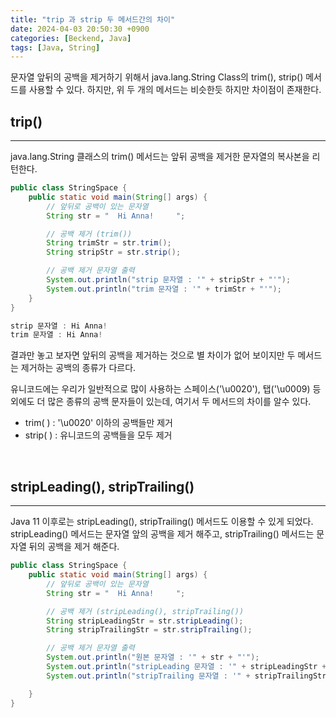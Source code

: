 ```yaml
---
title: "trip 과 strip 두 메서드간의 차이"
date: 2024-04-03 20:50:30 +0900
categories: [Beckend, Java]
tags: [Java, String]
---
```


문자열 앞뒤의 공백을 제거하기 위해서 java.lang.String Class의 trim(), strip() 메서드를 사용할 수 있다.
하지만, 위 두 개의 메서드는 비슷한듯 하지만 차이점이 존재한다.

## trip()

---

java.lang.String 클래스의 trim() 메서드는 앞뒤 공백을 제거한 문자열의 복사본을 리턴한다.

```java
public class StringSpace {
    public static void main(String[] args) {
        // 앞뒤로 공백이 있는 문자열
        String str = "  Hi Anna!     ";

        // 공백 제거 (trim())
        String trimStr = str.trim();
        String stripStr = str.strip();

        // 공백 제거 문자열 출력
        System.out.println("strip 문자열 : '" + stripStr + "'");
        System.out.println("trim 문자열 : '" + trimStr + "'");
    }
}

strip 문자열 : Hi Anna!
trim 문자열 : Hi Anna!
```

결과만 놓고 보자면 앞뒤의 공백을 제거하는 것으로 별 차이가 없어 보이지만 두 메서드는 제거하는 공백의 종류가 다르다.

유니코드에는 우리가 일반적으로 많이 사용하는 스페이스('\u0020'), 탭('\u0009) 등 외에도 더 많은 종류의 공백 문자들이 있는데, 여기서 두 메서드의 차이를 알수 있다.

- trim( ) : '\u0020' 이하의 공백들만 제거
- strip( ) : 유니코드의 공백들을 모두 제거

<br />

## stripLeading(), stripTrailing()

---

Java 11 이후로는 stripLeading(), stripTrailing() 메서드도 이용할 수 있게 되었다.
stripLeading() 메서드는 문자열 앞의 공백을 제거 해주고, stripTrailing() 메서드는 문자열 뒤의 공백을 제거 해준다.

```java
public class StringSpace {
    public static void main(String[] args) {
        // 앞뒤로 공백이 있는 문자열
        String str = "  Hi Anna!     ";

        // 공백 제거 (stripLeading(), stripTrailing())
        String stripLeadingStr = str.stripLeading();
        String stripTrailingStr = str.stripTrailing();

        // 공백 제거 문자열 출력
        System.out.println("원본 문자열 : '" + str + "'");
        System.out.println("stripLeading 문자열 : '" + stripLeadingStr + "'");
        System.out.println("stripTrailing 문자열 : '" + stripTrailingStr + "'");

    }
}
```
